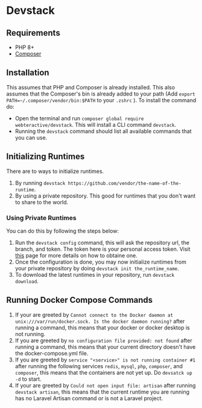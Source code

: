 # Devstack

## Requirements
- PHP 8+
- [Composer](https://getcomposer.org/)

## Installation
This assumes that PHP and Composer is already installed. This also assumes that the Composer's bin is already added to your path (Add `export PATH=~/.composer/vendor/bin:$PATH` to your `.zshrc` ). To install the command do:
- Open the terminal and run `composer global require webteractive/devstack`. This will install a CLI command `devstack`.
- Running the `devstack` command should list all available commands that you can use.


## Initializing Runtimes
There are to ways to initialize runtimes.
1. By running `devstack https://github.com/vendor/the-name-of-the-runtime`.
2. By using a private repository. This good for runtimes that you don't want to share to the world.

### Using Private Runtimes
You can do this by following the steps below:
1. Run the `devstack config` command, this will ask the repository url, the branch, and token. The token here is your personal access token. Visit [this](https://docs.github.com/en/authentication/keeping-your-account-and-data-secure/creating-a-personal-access-token) page for more details on how to obtaine one.
2. Once the configuration is done, you may now initialize runtimes from your private repository by doing `devstack init the_runtime_name`.
3. To download the latest runtimes in your repository, run `devstack download`.

## Running Docker Compose Commands
1. If your are greeted by `Cannot connect to the Docker daemon at unix:///var/run/docker.sock. Is the docker daemon running?` after running a command, this means that your docker or docker desktop is not running.
2. If you are greeted by `no configuration file provided: not found` after running a command, this means that your current directory doesn't have the docker-compose.yml file.
3. If you are greeted by `service "<service>" is not running container #1` after running the following services `redis`, `mysql`, `php`, `composer`, and `composer`, this means that the containers are not yet up. Do `devsatck up -d` to start.
4. If your are greeted by `Could not open input file: artisan` after running `devstack artisan`, this means that the current runtime you are running has no Laravel Artisan command or is not a Laravel project.
